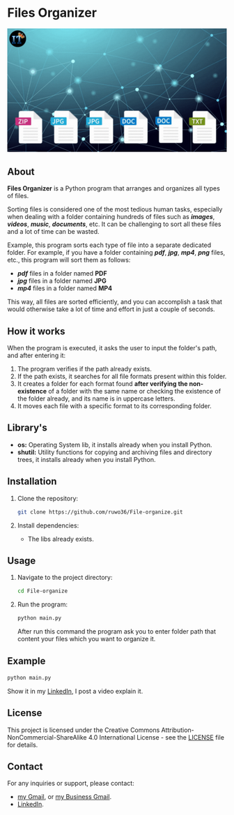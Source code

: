 
# Files Organizer

![Files Organizer](https://github.com/ruwo36/File-organize/blob/main/File-organize/file%20organize.gif)

## About

**Files Organizer** is a Python program that arranges and organizes all types of files.

Sorting files is considered one of the most tedious human tasks, especially when dealing with a folder containing hundreds of files such as **_images_**, **_videos_**, **_music_**, **_documents_**, etc. It can be challenging to sort all these files and a lot of time can be wasted.

Example, this program sorts each type of file into a separate dedicated folder. For example, if you have a folder containing **_pdf_**, **_jpg_**, **_mp4_**, **_png_** files, etc., this program will sort them as follows:

- **_pdf_** files in a folder named **PDF**
- **_jpg_** files in a folder named **JPG**
- **_mp4_** files in a folder named **MP4**

This way, all files are sorted efficiently, and you can accomplish a task that would otherwise take a lot of time and effort in just a couple of seconds.

## How it works

When the program is executed, it asks the user to input the folder's path, and after entering it:

1. The program verifies if the path already exists.
2. If the path exists, it searches for all file formats present within this folder.
3. It creates a folder for each format found **after verifying the non-existence** of a folder with the same name or checking the existence of the folder already, and its name is in uppercase letters.
4. It moves each file with a specific format to its corresponding folder.

## Library's

- **os:** Operating System lib, it installs already when you install Python.
- **shutil:** Utility functions for copying and archiving files and directory trees, it installs already when you install Python.

## Installation

1. Clone the repository:

   ```bash
   git clone https://github.com/ruwo36/File-organize.git
   ```

2. Install dependencies:

   - The libs already exists.

## Usage

1. Navigate to the project directory:

   ```bash
   cd File-organize
   ```

2. Run the program:

   ```bash
   python main.py
   ```

   After run this command the program ask you to enter folder path that content your files which you want to organize it.

## Example

```bash
python main.py
```
Show it in my [LinkedIn](https://www.linkedin.com/in/ali-n-ajeeb), I post a video explain it.

## License

This project is licensed under the Creative Commons Attribution-NonCommercial-ShareAlike 4.0 International License - see the [LICENSE](LICENSE) file for details.

## Contact

For any inquiries or support, please contact:
- [my Gmail](mailto:mayasajeeb123@gmail.com), or [my Business Gmail](mailto:it.academy.info1@gmail.com).
- [LinkedIn](https://www.linkedin.com/in/ali-n-ajeeb).
